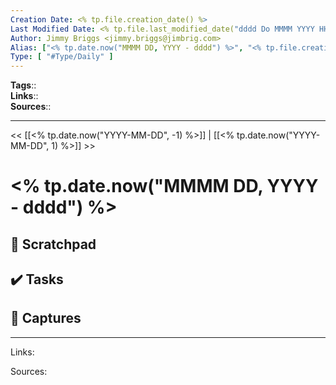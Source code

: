 ```yaml
---
Creation Date: <% tp.file.creation_date() %>
Last Modified Date: <% tp.file.last_modified_date("dddd Do MMMM YYYY HH:mm:ss") %>
Author: Jimmy Briggs <jimmy.briggs@jimbrig.com>
Alias: ["<% tp.date.now("MMMM DD, YYYY - dddd") %>", "<% tp.file.creation_date("YYYY-MM-DD") %>"]
Type: [ "#Type/Daily" ]
---
```

**Tags**::  
**Links**::  
**Sources**::  

---

<< [[<% tp.date.now("YYYY-MM-DD", -1) %>]] | [[<% tp.date.now("YYYY-MM-DD", 1) %>]] >>

# <% tp.date.now("MMMM DD, YYYY - dddd") %>

## 📝 Scratchpad

## ✔️ Tasks

## 📂 Captures

***

Links:

Sources: